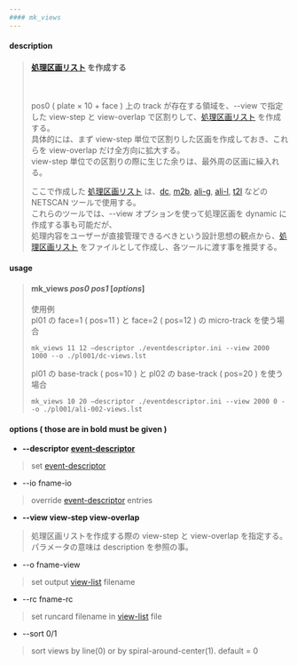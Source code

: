 ```yaml
---
#### mk_views
---
```


#### description
>
> #### [処理区画リスト](view-list.md) を作成する
> <br>  
>
> pos0 ( plate &times; 10 + face ) 上の track が存在する領域を、--view で指定した view-step と view-overlap で区割りして、[処理区画リスト](view-list.md) を作成する。  
> 具体的には、まず view-step 単位で区割りした区画を作成しておき、これらを view-overlap だけ全方向に拡大する。  
> view-step 単位での区割りの際に生じた余りは、最外周の区画に繰入れる。  
>
> ここで作成した [処理区画リスト](view-list.md) は、[dc](dc.md), [m2b](m2b.md), [ali-g](ali-g.md), [ali-l](ali-l.md), [t2l](t2l.md) などの NETSCAN ツールで使用する。  
> これらのツールでは、--view オプションを使って処理区画を dynamic に作成する事も可能だが、  
> 処理内容をユーザーが直接管理できるべきという設計思想の観点から、[処理区画リスト](view-list.md) をファイルとして作成し、各ツールに渡す事を推奨する。
>

#### usage
> #### mk_views *pos0* *pos1* [*options*]  
>
> 使用例  
> pl01 の face=1 ( pos=11 ) と face=2 ( pos=12 ) の micro-track を使う場合  
> ```
> mk_views 11 12 –descriptor ./eventdescriptor.ini --view 2000 1000 --o ./pl001/dc-views.lst
> ```
> pl01 の base-track ( pos=10 ) と pl02 の base-track ( pos=20 ) を使う場合  
> ```
> mk_views 10 20 –descriptor ./eventdescriptor.ini --view 2000 0 --o ./pl001/ali-002-views.lst
> ```

#### options ( those are in **bold** must be given )
  - **--descriptor [event-descriptor](event-descriptor.md)**
  > set [event-descriptor](event-descriptor.md)  

  - --io fname-io
  > override [event-descriptor](event-descriptor.md) entries  

  - **--view view-step view-overlap**
  > 処理区画リストを作成する際の view-step と view-overlap を指定する。  
  > パラメータの意味は description を参照の事。  

  - --o fname-view
  > set output [view-list](view-list.md) filename  

  - --rc fname-rc
  > set runcard filename in [view-list](view-list.md) file  

  - --sort 0/1
  > sort views by line(0) or by spiral-around-center(1). default = 0  
